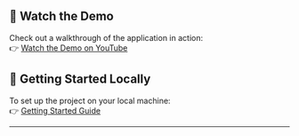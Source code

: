 ## 🎥 Watch the Demo

Check out a walkthrough of the application in action:  
👉 [Watch the Demo on YouTube](https://youtu.be/trEFBZ-9VIU)

## 🚀 Getting Started Locally

To set up the project on your local machine:  
👉 [Getting Started Guide](./GETTING_STARTED.md)

---


